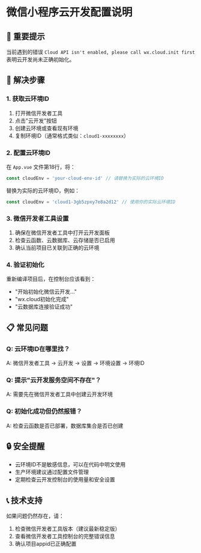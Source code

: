# 微信小程序云开发配置说明

## 🚨 重要提示

当前遇到的错误 `Cloud API isn't enabled, please call wx.cloud.init first` 表明云开发尚未正确初始化。

## 🔧 解决步骤

### 1. 获取云环境ID
1. 打开微信开发者工具
2. 点击"云开发"按钮
3. 创建云环境或查看现有环境
4. 复制环境ID（通常格式类似：`cloud1-xxxxxxxx`）

### 2. 配置云环境ID
在 `App.vue` 文件第18行，将：
```javascript
const cloudEnv = 'your-cloud-env-id' // 请替换为实际的云环境ID
```

替换为实际的云环境ID，例如：
```javascript
const cloudEnv = 'cloud1-3gb5zpxy7e8a2d12' // 使用你的实际云环境ID
```

### 3. 微信开发者工具设置
1. 确保在微信开发者工具中打开云开发面板
2. 检查云函数、云数据库、云存储是否已启用
3. 确认当前项目已关联到正确的云环境

### 4. 验证初始化
重新编译项目后，在控制台应该看到：
- "开始初始化微信云开发..."
- "wx.cloud初始化完成"
- "云数据库连接验证成功"

## 📋 常见问题

### Q: 云环境ID在哪里找？
A: 微信开发者工具 → 云开发 → 设置 → 环境设置 → 环境ID

### Q: 提示"云开发服务空间不存在"？
A: 需要先在微信开发者工具中创建云开发环境

### Q: 初始化成功但仍然报错？
A: 检查云函数是否已部署，数据库集合是否已创建

## 🔒 安全提醒

- 云环境ID不是敏感信息，可以在代码中明文使用
- 生产环境建议通过配置文件管理
- 定期检查云开发控制台的使用量和安全设置

## 📞 技术支持

如果问题仍然存在，请：
1. 检查微信开发者工具版本（建议最新稳定版）
2. 查看微信开发者工具控制台的完整错误信息
3. 确认项目appid已正确配置